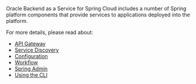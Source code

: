 Oracle Backend as a Service for Spring Cloud includes a number of Spring platform components
that provide services to applications deployed into the platform.

For more details, please read about: 

* [API Gateway](./apigw)
* [Service Discovery](./eureka)
* [Configuration](./config)
* [Workflow](./conductor)
* [Spring Admin](./spring-admin)
* [Using the CLI](./cli)